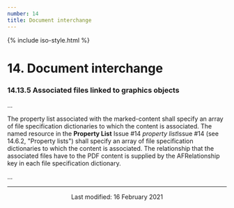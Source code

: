 ```yaml
---
number: 14
title: Document interchange
---
```



<html>
<head>
<title>ISO 32000-2:2020 Clause 14: Document interchange</title>
</head>
<body>


{% include iso-style.html %}


<div class="iso32000">


<h1>14. Document interchange</h1>


<h3>14.13.5 Associated files linked to graphics objects</h3>


...<br/>


The property list associated with the marked-content shall specify an array of file specification dictionaries to which
the content is associated. The named resource in the <span class="deleted-text"><b>Property List</b><span class="deleted-tooltiptext">
Issue #14</span></span> <span class="new-text"><i>property list</i><span class="new-tooltiptext">Issue #14</span></span>
(see 14.6.2, "Property lists") shall specify an array of file specification dictionaries to which the content is associated.
The relationship that the associated files have to the PDF content is supplied by the AFRelationship key in each file specification dictionary.


...<br/>


</div>


<hr>
<p style="text-align:center">Last modified: 16 February 2021</p>

</body>
</html>
